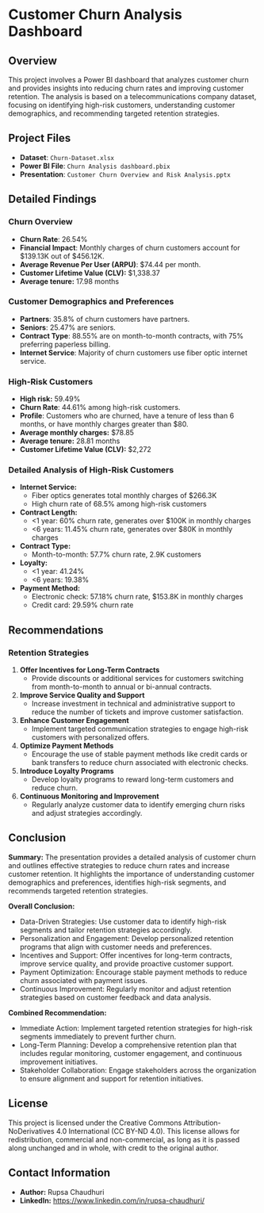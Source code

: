 # Customer Churn Analysis Dashboard

## Overview
This project involves a Power BI dashboard that analyzes customer churn and provides insights into reducing churn rates and improving customer retention. The analysis is based on a telecommunications company dataset, focusing on identifying high-risk customers, understanding customer demographics, and recommending targeted retention strategies.

## Project Files
- **Dataset**: `Churn-Dataset.xlsx`
- **Power BI File**: `Churn Analysis dashboard.pbix`
- **Presentation**: `Customer Churn Overview and Risk Analysis.pptx`

## Detailed Findings

### Churn Overview
- **Churn Rate**: 26.54%
- **Financial Impact**: Monthly charges of churn customers account for $139.13K out of $456.12K.
- **Average Revenue Per User (ARPU)**: $74.44 per month.
- **Customer Lifetime Value (CLV):** $1,338.37
- **Average tenure:** 17.98 months


### Customer Demographics and Preferences
- **Partners**: 35.8% of churn customers have partners.
- **Seniors**: 25.47% are seniors.
- **Contract Type**: 88.55% are on month-to-month contracts, with 75% preferring paperless billing.
- **Internet Service**: Majority of churn customers use fiber optic internet service.

### High-Risk Customers
- **High risk:** 59.49%
- **Churn Rate**: 44.61% among high-risk customers.
- **Profile**: Customers who are churned, have a tenure of less than 6 months, or have monthly charges greater than $80.
- **Average monthly charges:** $78.85
- **Average tenure:** 28.81 months
- **Customer Lifetime Value (CLV):** $2,272 
### Detailed Analysis of High-Risk Customers
- **Internet Service:**
  - Fiber optics generates total monthly charges of $266.3K
  - High churn rate of 68.5% among high-risk customers 
- **Contract Length:**
  - <1 year: 60% churn rate, generates over $100K in monthly charges
  - <6 years: 11.45% churn rate, generates over $80K in monthly charges 
- **Contract Type:**
  - Month-to-month: 57.7% churn rate, 2.9K customers
 - **Loyalty:**
   - <1 year: 41.24%
   - <6 years: 19.38% 
- **Payment Method:**
  - Electronic check: 57.18% churn rate, $153.8K in monthly charges
  - Credit card: 29.59% churn rate


## Recommendations
### Retention Strategies
1. **Offer Incentives for Long-Term Contracts**
   - Provide discounts or additional services for customers switching from month-to-month to annual or bi-annual contracts.
2. **Improve Service Quality and Support**
   - Increase investment in technical and administrative support to reduce the number of tickets and improve customer satisfaction.
3. **Enhance Customer Engagement**
   - Implement targeted communication strategies to engage high-risk customers with personalized offers.
4. **Optimize Payment Methods**
   - Encourage the use of stable payment methods like credit cards or bank transfers to reduce churn associated with electronic checks.
5. **Introduce Loyalty Programs**
   - Develop loyalty programs to reward long-term customers and reduce churn.
6. **Continuous Monitoring and Improvement**
   - Regularly analyze customer data to identify emerging churn risks and adjust strategies accordingly.

## Conclusion
**Summary:** The presentation provides a detailed analysis of customer churn and outlines effective strategies to reduce churn rates and increase customer retention. It highlights the importance of understanding customer demographics and preferences, identifies high-risk segments, and recommends targeted retention strategies.

**Overall Conclusion:**
- Data-Driven Strategies: Use customer data to identify high-risk segments and tailor retention strategies accordingly.
- Personalization and Engagement: Develop personalized retention programs that align with customer needs and preferences.
- Incentives and Support: Offer incentives for long-term contracts, improve service quality, and provide proactive customer support.
- Payment Optimization: Encourage stable payment methods to reduce churn associated with payment issues.
- Continuous Improvement: Regularly monitor and adjust retention strategies based on customer feedback and data analysis.

**Combined Recommendation:**
- Immediate Action: Implement targeted retention strategies for high-risk segments immediately to prevent further churn.
- Long-Term Planning: Develop a comprehensive retention plan that includes regular monitoring, customer engagement, and continuous improvement initiatives.
- Stakeholder Collaboration: Engage stakeholders across the organization to ensure alignment and support for retention initiatives.


## License
This project is licensed under the Creative Commons Attribution-NoDerivatives 4.0 International (CC BY-ND 4.0). This license allows for redistribution, commercial and non-commercial, as long as it is passed along unchanged and in whole, with credit to the original author.
## Contact Information
- **Author:** Rupsa Chaudhuri
- **LinkedIn:** https://www.linkedin.com/in/rupsa-chaudhuri/

